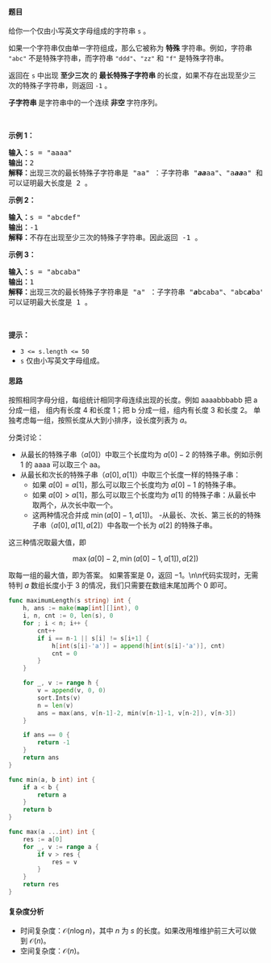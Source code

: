 #### 题目

<p>给你一个仅由小写英文字母组成的字符串 <code>s</code> 。</p>

<p>如果一个字符串仅由单一字符组成，那么它被称为 <strong>特殊 </strong>字符串。例如，字符串 <code>"abc"</code> 不是特殊字符串，而字符串 <code>"ddd"</code>、<code>"zz"</code> 和 <code>"f"</code> 是特殊字符串。</p>

<p>返回在 <code>s</code> 中出现 <strong>至少三次 </strong>的<strong> 最长特殊子字符串 </strong>的长度，如果不存在出现至少三次的特殊子字符串，则返回 <code>-1</code> 。</p>

<p><strong>子字符串 </strong>是字符串中的一个连续<strong> 非空 </strong>字符序列。</p>

<p> </p>

<p><strong class="example">示例 1：</strong></p>

<pre>
<strong>输入：</strong>s = "aaaa"
<strong>输出：</strong>2
<strong>解释：</strong>出现三次的最长特殊子字符串是 "aa" ：子字符串 "<em><strong>aa</strong></em>aa"、"a<em><strong>aa</strong></em>a" 和 "aa<em><strong>aa</strong></em>"。
可以证明最大长度是 2 。
</pre>

<p><strong class="example">示例 2：</strong></p>

<pre>
<strong>输入：</strong>s = "abcdef"
<strong>输出：</strong>-1
<strong>解释：</strong>不存在出现至少三次的特殊子字符串。因此返回 -1 。
</pre>

<p><strong class="example">示例 3：</strong></p>

<pre>
<strong>输入：</strong>s = "abcaba"
<strong>输出：</strong>1
<strong>解释：</strong>出现三次的最长特殊子字符串是 "a" ：子字符串 "<em><strong>a</strong></em>bcaba"、"abc<em><strong>a</strong></em>ba" 和 "abcab<em><strong>a</strong></em>"。
可以证明最大长度是 1 。
</pre>

<p> </p>

<p><strong>提示：</strong></p>

<ul>
	<li><code>3 <= s.length <= 50</code></li>
	<li><code>s</code> 仅由小写英文字母组成。</li>
</ul>

#### 思路

按照相同字母分组，每组统计相同字母连续出现的长度。例如 aaaabbbabb 把 a 分成一组，
组内有长度 $4$ 和长度 $1$；把 b 分成一组，组内有长度 $3$ 和长度 $2$。
单独考虑每一组，按照长度从大到小排序，设长度列表为 $a$。

分类讨论：
- 从最长的特殊子串（$a[0]$）中取三个长度均为 $a[0]-2$ 的特殊子串。例如示例 1 的 aaaa 可以取三个 aa。
- 从最长和次长的特殊子串（$a[0],a[1]$）中取三个长度一样的特殊子串： 
  - 如果 $a[0]=a[1]$，那么可以取三个长度均为 $a[0]-1$ 的特殊子串。
  - 如果 $a[0]>a[1]$，那么可以取三个长度均为 $a[1]$ 的特殊子串：从最长中取两个，从次长中取一个。
  - 这两种情况合并成 $\min(a[0]-1, a[1])$。
-从最长、次长、第三长的的特殊子串（$a[0],a[1],a[2]$）中各取一个长为 $a[2]$ 的特殊子串。

这三种情况取最大值，即

$$
\max(a[0]-2, \min(a[0]-1, a[1]), a[2])
$$

取每一组的最大值，即为答案。
如果答案是 $0$，返回 $-1$。\n\n代码实现时，无需特判 $a$ 数组长度小于 $3$ 的情况，我们只需要在数组末尾加两个 $0$ 即可。

```go  [sol]
func maximumLength(s string) int {
	h, ans := make(map[int][]int), 0
	i, n, cnt := 0, len(s), 0
	for ; i < n; i++ {
		cnt++
		if i == n-1 || s[i] != s[i+1] {
			h[int(s[i]-'a')] = append(h[int(s[i]-'a')], cnt)
			cnt = 0
		}
	}

	for _, v := range h {
		v = append(v, 0, 0)
		sort.Ints(v)
		n = len(v)
		ans = max(ans, v[n-1]-2, min(v[n-1]-1, v[n-2]), v[n-3])
	}

	if ans == 0 {
		return -1
	}
	return ans
}

func min(a, b int) int {
	if a < b {
		return a
	}
	return b
}

func max(a ...int) int {
	res := a[0]
	for _, v := range a {
		if v > res {
			res = v
		}
	}
	return res
}
```

#### 复杂度分析

- 时间复杂度：$\mathcal{O}(n\log n)$，其中 $n$ 为 $s$ 的长度。如果改用堆维护前三大可以做到 $\mathcal{O}(n)$。
- 空间复杂度：$\mathcal{O}(n)$。
